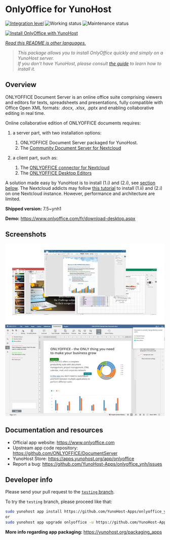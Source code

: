 <!--
N.B.: This README was automatically generated by <https://github.com/YunoHost/apps/tree/master/tools/readme_generator>
It shall NOT be edited by hand.
-->

# OnlyOffice for YunoHost

[![Integration level](https://dash.yunohost.org/integration/onlyoffice.svg)](https://dash.yunohost.org/appci/app/onlyoffice) ![Working status](https://ci-apps.yunohost.org/ci/badges/onlyoffice.status.svg) ![Maintenance status](https://ci-apps.yunohost.org/ci/badges/onlyoffice.maintain.svg)

[![Install OnlyOffice with YunoHost](https://install-app.yunohost.org/install-with-yunohost.svg)](https://install-app.yunohost.org/?app=onlyoffice)

*[Read this README is other languages.](./ALL_README.md)*

> *This package allows you to install OnlyOffice quickly and simply on a YunoHost server.*  
> *If you don't have YunoHost, please consult [the guide](https://yunohost.org/install) to learn how to install it.*

## Overview

ONLYOFFICE Document Server is an online office suite comprising viewers and editors for texts, spreadsheets and presentations, fully compatible with Office Open XML formats: .docx, .xlsx, .pptx and enabling collaborative editing in real time.

Online collaborative edition of ONLYOFFICE documents requires: 
1. a server part, with two installation options:
   1. ONLYOFFICE Document Server packaged for YunoHost. 
   2. The [Community Document Server for Nextcloud](https://apps.nextcloud.com/apps/documentserver_community) 

2. a client part, such as: 
   1. The [ONLYOFFICE connector for Nextcloud](https://apps.nextcloud.com/apps/onlyoffice) 
   2. The [ONLYOFFICE Desktop Editors](https://www.onlyoffice.com/fr/download-desktop.aspx)

A solution made easy by YunoHost is to install (1.i) and (2.i), see [section below](https://github.com/YunoHost-Apps/onlyoffice_ynh/#configuration-of-onlyoffice-server). The Nextcloud addicts may follow [this tutorial](https://github.com/YunoHost-Apps/nextcloud_ynh#configure-onlyoffice-integration) to install (1.ii) and (2.i) on one Nextcloud instance. However, performance and architecture are limited.


**Shipped version:** 7.5~ynh1

**Demo:** <https://www.onlyoffice.com/fr/download-desktop.aspx>

## Screenshots

![Screenshot of OnlyOffice](./doc/screenshots/01-presentation.jpg)
![Screenshot of OnlyOffice](./doc/screenshots/02-document-short.png)

## Documentation and resources

- Official app website: <https://www.onlyoffice.com>
- Upstream app code repository: <https://github.com/ONLYOFFICE/DocumentServer>
- YunoHost Store: <https://apps.yunohost.org/app/onlyoffice>
- Report a bug: <https://github.com/YunoHost-Apps/onlyoffice_ynh/issues>

## Developer info

Please send your pull request to the [`testing` branch](https://github.com/YunoHost-Apps/onlyoffice_ynh/tree/testing).

To try the `testing` branch, please proceed like that:

```bash
sudo yunohost app install https://github.com/YunoHost-Apps/onlyoffice_ynh/tree/testing --debug
or
sudo yunohost app upgrade onlyoffice -u https://github.com/YunoHost-Apps/onlyoffice_ynh/tree/testing --debug
```

**More info regarding app packaging:** <https://yunohost.org/packaging_apps>
